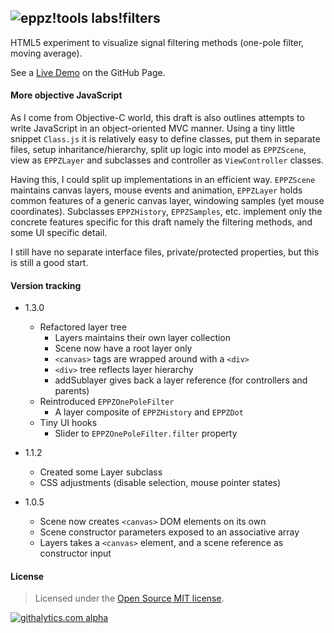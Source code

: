 ## ![eppz!tools](http://www.eppz.eu/beacons/eppz!.png) labs!filters

HTML5 <canvas> experiment to visualize signal filtering methods (one-pole filter, moving average).

See a [Live Demo](http://eppz.github.io/labs-filters/versions/current/) on the GitHub Page.

#### More objective JavaScript

As I come from Objective-C world, this draft is also outlines attempts to write JavaScript in an object-oriented MVC manner. Using a tiny little snippet `Class.js` it is relatively easy to define classes, put them in separate files, setup inharitance/hierarchy, split up logic into model as `EPPZScene`, view as `EPPZLayer` and subclasses and controller as `ViewController` classes.

Having this, I could split up implementations in an efficient way. `EPPZScene` maintains canvas layers, mouse events and animation, `EPPZLayer` holds common features of a generic canvas layer, windowing samples (yet mouse coordinates). Subclasses `EPPZHistory`, `EPPZSamples`, etc. implement only the concrete features specific for this draft namely the filtering methods, and some UI specific detail.

I still have no separate interface files, private/protected properties, but this is still a good start.

#### Version tracking

+ 1.3.0
    * Refactored layer tree
        * Layers maintains their own layer collection
        * Scene now have a root layer only
        * `<canvas>` tags are wrapped around with a `<div>`
        * `<div>` tree reflects layer hierarchy
        * addSublayer gives back a layer reference (for controllers and parents)
    * Reintroduced `EPPZOnePoleFilter`
        * A layer composite of `EPPZHistory` and `EPPZDot`
    * Tiny UI hooks
        * Slider to `EPPZOnePoleFilter.filter` property

+ 1.1.2
    * Created some Layer subclass
    * CSS adjustments (disable selection, mouse pointer states)

+ 1.0.5
    * Scene now creates `<canvas>` DOM elements on its own
    * Scene constructor parameters exposed to an associative array
    * Layers takes a `<canvas>` element, and a scene reference as constructor input

#### License

> Licensed under the [Open Source MIT license](http://en.wikipedia.org/wiki/MIT_License).

[![githalytics.com alpha](https://cruel-carlota.pagodabox.com/2873b2d81bd26e7c0d4ff1053f631cbb "githalytics.com")](http://githalytics.com/eppz/labs-filters)
